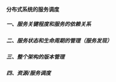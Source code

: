 #### 分布式系统的服务调度

##### 一、服务关键程度和服务的依赖关系



##### 二、服务状态和生命周期的管理（服务发现）



##### 三、整个架构的版本管理



##### 四、资源/服务调度

